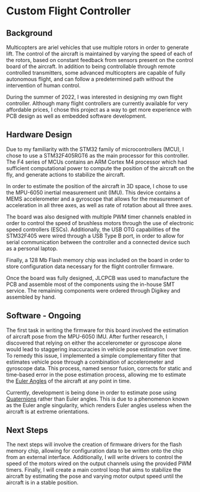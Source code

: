 # **Custom Flight Controller**

  

## Background
Multicopters are ariel vehicles that use multiple rotors in order to generate lift. The control of the aircraft is maintained by varying the speed of each of the rotors, based on constant feedback from sensors present on the control board of the aircraft. In addition to being controllable through remote controlled transmitters, some advanced multicopters are capable of fully autonomous flight, and can follow a predetermined path without the intervention of human control.

During the summer of 2022, I was interested in designing my own flight controller. Although many flight controllers are currently available for very affordable prices, I chose this project as a way to get more experience with PCB design as well as embedded software development.

  
## Hardware Design

Due to my familiarity with the STM32 family of microcontrollers (MCU), I chose to use a STM32F405RGT6 as the main processor for this controller. The F4 series of MCUs contains an ARM Cortex M4 processor which had sufficient computational power to compute the position of the aircraft on the fly, and generate actions to stabilize the aircraft.

In order to estimate the position of the aircraft in 3D space, I chose to use the MPU-6050 inertial measurement unit (IMU). This device contains a MEMS accelerometer and a gyroscope that allows for the measurement of acceleration in all three axes, as well as rate of rotation about all three axes.

The board was also designed with multiple PWM timer channels enabled in order to control the speed of brushless motors through the use of electronic speed controllers (ESCs). Additionally, the USB OTG capabilities of the STM32F405 were wired through a USB Type B port, in order to allow for serial communication between the controller and a connected device such as a personal laptop.

Finally, a 128 Mb Flash memory chip was included on the board in order to store configuration data  necessary for the flight controller firmware.

Once the board was fully designed, JLCPCB was used to manufacture the PCB and assemble most of the components using the in-house SMT service. The remaining components were ordered through Digikey and assembled by hand.

## Software - Ongoing

The first task in writing the firmware for this board involved the estimation of aircraft pose from the MPU-6050 IMU. After further research, I discovered that relying on either the accelerometer or gyroscope alone would lead to staggering inaccuracies in vehicle pose estimation over time. To remedy this issue, I implemented a simple complementary filter that estimates vehicle pose through a combination of accelerometer and gyroscope data. This process, named sensor fusion, corrects for static and time-based error in the pose estimation process, allowing me to estimate the [Euler Angles](https://en.wikipedia.org/wiki/Euler_angles) of the aircraft at any point in time.

Currently, development is being done in order to estimate pose using [Quaternions](https://en.wikipedia.org/wiki/Quaternion) rather than Euler angles. This is due to a phenomenon known as the Euler angle singularity, which renders Euler angles useless when the aircraft is at extreme orientations.

## Next Steps

The next steps will involve the creation of firmware drivers for the flash memory chip, allowing for configuration data to be written onto the chip from an external interface. Additionally, I will write drivers to control the speed of the motors wired on the output channels using the provided PWM timers. Finally, I will create a main control loop that aims to stabilize the aircraft by estimating the pose and varying motor output speed until the aircraft is in a stable position.
